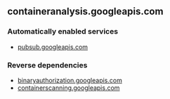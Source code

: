 ## containeranalysis.googleapis.com

### Automatically enabled services

* [pubsub.googleapis.com](../pubsub.googleapis.com/)

### Reverse dependencies

* [binaryauthorization.googleapis.com](../binaryauthorization.googleapis.com/)
* [containerscanning.googleapis.com](../containerscanning.googleapis.com/)
